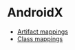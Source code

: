 # AndroidX

* [Artifact mappings](https://developer.android.com/jetpack/androidx/migrate/artifact-mappings)
* [Class mappings](https://developer.android.com/jetpack/androidx/migrate/class-mappings)